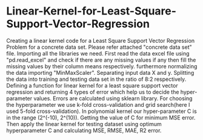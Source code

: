 # Linear-Kernel-for-Least-Square-Support-Vector-Regression
Creating a linear kernel code for a Least Square Support Vector Regression Problem for a concrete data set. Please refer attached "concrete data set" file. Importing all the libraries we need. First read the data excel file using "pd.read_excel" and check if there are any missing values if any then fill the missing values by their column means respectively. furthermore normalizing the data importing "MinMaxScaler". Separating input data X and y. Splitting the data into training and testing data set in the ratio of 8:2 respectively. Defining a function for linear kernel for a least square support vector regression and returning 4 types of error which help us to decide the hyper-parameter values. Errors are calculated using sklearn library. For choosing the hyperparameter we use k-fold cross-validation and grid search(here I used 5-fold cross-validation). In polynomial kernel our hyper-parameter C is in the range (2^(-10), 2^(10)). Getting the value of C for minimum MSE error. Then apply the linear  kernel for testing dataset using optimum hyperparameter C and calculating MSE, RMSE, MAE, R2 error.
